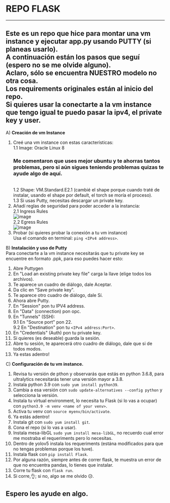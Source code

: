 # REPO FLASK
---
Este es un repo que hice para montar una vm instance y ejecutar app.py usando PUTTY (si planeas usarlo).
<br>
A continuación están los pasos que seguí (espero no se me olvide alguno).
<br>
Aclaro, sólo se encuentra NUESTRO modelo no otra cosa.
<br>
Los requirements originales están al inicio del repo.
<br>
Si quieres usar la conectarte a la vm instance que tengo igual te puedo pasar la ipv4, el private key y user.
---
A) **Creación de vm Instance**
1. Creé una vm instance con estas características:
   <br>
   1.1 Image: Oracle Linux 8
   <br>
   ### **Me comentaron que uses mejor ubuntu y te ahorras tantos problemas, pero si aún sigues teniendo problemas quizas te ayude algo de aquí.**
   <br>
   1.2 Shape: VM.Standard.E2.1 (cambié el shape porque cuando traté de instalar, usando el shape por default, el torch se moría el proceso).
   <br>
   1.3 Si usas Putty, necesitas descargar un private key.
   <br>
3. Añadí reglas de seguridad para poder acceder a la instancia:
   <br>
   2.1 Ingress Rules
   <br>
   ![image](https://github.com/Humbert100/repoFlask/assets/93540685/dcd18478-f1f3-43b1-a18b-b0a36774fb9a)
   <br>
   2.2 Egress Rules
   <br>
   ![image](https://github.com/Humbert100/repoFlask/assets/93540685/d2e875df-08ad-4f17-8553-2816d269559a)
4. Probar (si quieres probar la conexión a tu vm instance)
   <br>
   Usa el comando en terminal: `ping <IPv4 address>`.
   
B) **Instalación y uso de Putty**
<br>
Para conectarte a la vm instance necesitarás que tu private key se encuentre en formato .ppk, para eso puedes hacer esto:
<br>
1. Abre Puttygen <br>
2. En "Load an existing private key file" carga la llave (elige todos los archivos). <br>
3. Te aparece un cuadro de diálogo, dale Aceptar. <br>
4. Da clic en "Save private key". <br>
5. Te aparece otro cuadro de diálogo, dale Sí. <br>
6. Ahora abre Putty. <br>
7. En "Session" pon tu IPV4 address. <br>
8. En "Data" (connection) pon opc.
9. En "Tunnels" (SSH):
   <br>
   9.1 En "Source port" pon 22.
   <br>
   9.2 En "Destination" pon tu `<IPv4 address:Port>`.
10. En "Credentials" (Auth) pon tu private key.
11. Si quieres (es deseable) guarda la sesión.
12. Abre tu sesión, te aparecerá otro cuadro de diálogo, dale que si de todos modos.
13. Ya estas adentro!
    
C) **Configuración de tu vm instance.**
1. Revisa tu versión de pthon y observarás que estás en python 3.6.8, para ultralytics necesitarás tener una versión mayor a 3.8.
2. Instala python 3.9 con `sudo yum install python39`.
3. Cambia a esa versión con `sudo update-alternatives --config python` y selecciona la versión.
4. Instala tu virtual environment, lo necesita tu Flask (si lo vas a ocupar) con `python3.9 -m venv <name of your venv>`.
5. Activa tu venv con `source myenv/bin/activate`.
6. Ya estás adentro!
7. Instala git con `sudo yum install git`.
8. Cona el repo (si lo vas a usar).
9. Instala mesa-libGL `sudo yum install mesa-libGL`, no recuerdo cual error me mostraba el requeriments pero lo necesitas.
10. Dentro de yolov5 instala los requeriments (estána modificados para que no tengas problemas porque los tuve).
11. Instala flask con `pip install Flask`.
12. Por alguna razón, siempre antes de correr flask, te muestra un error de que no encuentra pandas, lo tienes que instalar.
13. Corre tu flask con `flask run`.
14. Si corre,👌; si no, algo se me olvido 😥.
## Espero les ayude en algo.
